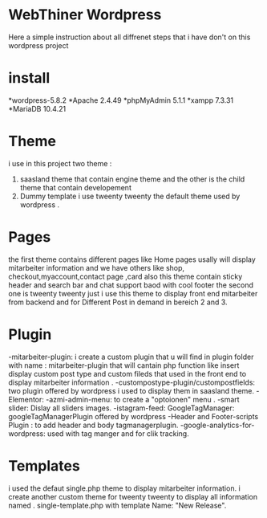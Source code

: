 # WebThiner Wordpress
Here a simple instruction about all diffrenet steps that i have don't on this wordpress project 

# install
*wordpress-5.8.2
*Apache 2.4.49
*phpMyAdmin 5.1.1
*xampp 7.3.31
*MariaDB 10.4.21

# Theme
i use in this project two theme :
1) saasland theme that contain engine theme and the other is the child theme that contain developement
2) Dummy template i use tweenty tweenty the default theme used by wordpress .

# Pages
the first theme contains different pages like Home pages usally will display mitarbeiter information 
and we have others like shop, checkout,myaccount,contact page ,card also this theme contain sticky header and search bar and chat support baod with cool footer 
the second one is tweenty tweenty just i use this theme to display front end mitarbeiter from backend and for Different Post in demand in bereich 2 and 3.

# Plugin 
-mitarbeiter-plugin:
i create a custom plugin that u will find in plugin folder with name : mitarbeiter-plugin that will cantain php function like insert display custom post type and custom fileds
that used in the front end to display mitarbeiter information .
-custompostype-plugin/custompostfields: 
two plugin offered by wordpress i used to display them in saasland theme.
-Elementor:
-azmi-admin-menu:
to create a "optoionen" menu .
-smart slider:
Dislay all sliders images.
-istagram-feed:
GoogleTagManager:
googleTagManagerPlugin offered by wordpress 
-Header and Footer-scripts Plugin :
to add header and body tagmanagerplugin.
-google-analytics-for-wordpress: used with tag manger and for clik tracking.
# Templates
i used the defaut single.php theme to display mitarbeiter information.
i create another custom theme for tweenty tweenty to display all information named .
single-template.php with template Name: "New Release".







